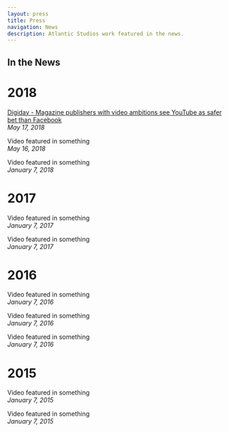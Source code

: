 ```yaml
---
layout: press
title: Press
navigation: News
description: Atlantic Studios work featured in the news.
---
```

## In the News

# 2018

[Digiday - Magazine publishers with video ambitions see YouTube as safer bet than Facebook](https://digiday.com/media/reliable-smaller-video-publishers-see-youtube-safe-harbor/)<br/>
_May 17, 2018_

Video featured in something<br/>
_May 16, 2018_

Video featured in something<br/>
_January 7, 2018_

# 2017

Video featured in something<br/>
_January 7, 2017_

Video featured in something<br/>
_January 7, 2017_

# 2016

Video featured in something<br/>
_January 7, 2016_

Video featured in something<br/>
_January 7, 2016_

Video featured in something<br/>
_January 7, 2016_

# 2015

Video featured in something<br/>
_January 7, 2015_

Video featured in something<br/>
_January 7, 2015_
